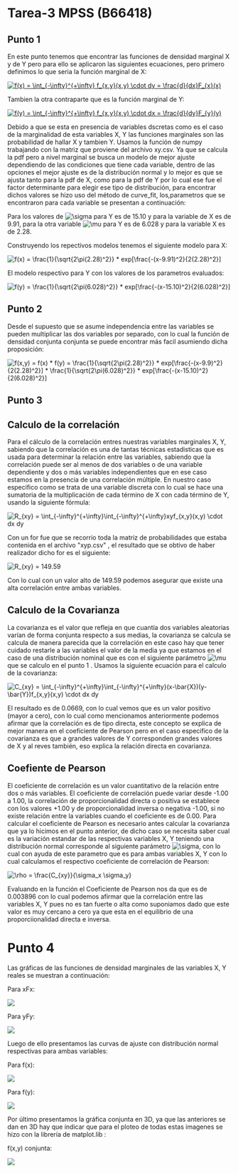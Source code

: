 # Tarea-3 MPSS (B66418)
## Punto 1
En este punto tenemos que encontrar las funciones de densidad marginal X y de Y pero para ello se aplicaron las siguientes ecuaciones, pero 
primero definimos lo que seria la función marginal de X: 

<a href="https://www.codecogs.com/eqnedit.php?latex=f(x)&space;=&space;\int_{-\infty}^{&plus;\infty}&space;f_{x,y}(x,y)&space;\cdot&space;dy&space;=&space;\frac{d}{dx}F_{x}(x)" target="_blank"><img src="https://latex.codecogs.com/svg.latex?f(x)&space;=&space;\int_{-\infty}^{&plus;\infty}&space;f_{x,y}(x,y)&space;\cdot&space;dy&space;=&space;\frac{d}{dx}F_{x}(x)" title="f(x) = \int_{-\infty}^{+\infty} f_{x,y}(x,y) \cdot dy = \frac{d}{dx}F_{x}(x)" /></a> 

Tambien la otra contraparte que es la función marginal de Y: 

<a href="https://www.codecogs.com/eqnedit.php?latex=f(y)&space;=&space;\int_{-\infty}^{&plus;\infty}&space;f_{x,y}(x,y)&space;\cdot&space;dx&space;=&space;\frac{d}{dy}F_{y}(y)" target="_blank"><img src="https://latex.codecogs.com/svg.latex?f(y)&space;=&space;\int_{-\infty}^{&plus;\infty}&space;f_{x,y}(x,y)&space;\cdot&space;dx&space;=&space;\frac{d}{dy}F_{y}(y)" title="f(y) = \int_{-\infty}^{+\infty} f_{x,y}(x,y) \cdot dx = \frac{d}{dy}F_{y}(y)" /></a>

Debido a que se esta en presencia de variables dscretas como es el caso de la marginalidad de esta variables X, Y las funciones marginales son las probabilidad de hallar X y tambien Y. Usamos la función de numpy trabajando con la matriz que proviene del archivo xy.csv. Ya que se calcula la pdf pero a nivel marginal se busca un modelo de mejor ajuste dependiendo de las condiciones que tiene cada variable, dentro de las opciones el mejor ajuste es de la distribución normal y lo mejor es que se ajusta tanto para la pdf de X, como para la pdf de Y por lo cual ese fue el factor determinante para elegir ese tipo de distribución, para encontrar dichos valores se hizo uso del método de curve_fit, los,parametros que se encontraron para cada variable se presentan a continuación:

Para los valores de <img src="https://latex.codecogs.com/gif.latex?\mu" title="\sigma" /> para Y es de 15.10 y para la variable de X es de 9.91, para la otra variable <img src="https://latex.codecogs.com/gif.latex?\mu" title="\mu"/> para Y es de 6.028 y para la variable X es de 2.28.


Construyendo los repectivos modelos tenemos el siguiente modelo para X:

<img src="https://latex.codecogs.com/gif.latex?f(x)&space;=&space;\frac{1}{\sqrt{2\pi(2.28)^2}}&space;*&space;exp[\frac{-(x-9.91)^2}{2(2.28)^2}]" title="f(x) = \frac{1}{\sqrt{2\pi(2.28)^2}} * exp[\frac{-(x-9.91)^2}{2(2.28)^2}]" />

El modelo respectivo para Y con los valores de los parametros evaluados:

<img src="https://latex.codecogs.com/gif.latex?f(y)&space;=&space;\frac{1}{\sqrt{2\pi(6.028)^2}}&space;*&space;exp[\frac{-(x-15.10)^2}{2(6.028)^2}]" title="f(y) = \frac{1}{\sqrt{2\pi(6.028)^2}} * exp[\frac{-(x-15.10)^2}{2(6.028)^2}]" />

## Punto 2
Desde el supuesto que se asume independencia entre las variables se pueden multiplicar las dos variables por separado, con lo cual la función de densidad conjunta conjunta se puede encontrar más facil asumiendo dicha proposición:

<img src="https://latex.codecogs.com/gif.latex?f(x,y)&space;=&space;f(x)&space;*&space;f(y)&space;=&space;\frac{1}{\sqrt{2\pi(2.28)^2}}&space;*&space;exp[\frac{-(x-9.91)^2}{2(2.28)^2}]&space;*&space;\frac{1}{\sqrt{2\pi(6.028)^2}}&space;*&space;exp[\frac{-(x-15.10)^2}{2(6.028)^2}]" title="f(x,y) = f(x) * f(y) = \frac{1}{\sqrt{2\pi(2.28)^2}} * exp[\frac{-(x-9.9)^2}{2(2.28)^2}] * \frac{1}{\sqrt{2\pi(6.028)^2}} * exp[\frac{-(x-15.10)^2}{2(6.028)^2}]" />

## Punto 3
## Calculo de la correlación
Para el cálculo de la correlación entres nuestras variables marginales X, Y, sabiendo que la correlación es una de tantas técnicas estadisticas que es usada para determinar la relación entre las variables, sabiendo que la correlación puede ser al menos de dos variables o de una variable dependiente y dos o más variables independientes que en ese caso estamos en la presencia de una correlación múltiple. En nuestro caso especifico como se trata de una variable discreta con lo cual se hace una sumatoria de la multiplicación de cada término de X con cada término de Y, usando la siguiente fórmula:

<img src="https://latex.codecogs.com/gif.latex?R_{xy}&space;=&space;\int_{-\infty}^{&plus;\infty}\int_{-\infty}^{&plus;\infty}xyf_{x,y}(x,y)&space;\cdot&space;dx&space;dy" title="R_{xy} = \int_{-\infty}^{+\infty}\int_{-\infty}^{+\infty}xyf_{x,y}(x,y) \cdot dx dy" />


Con un for fue que se recorrio toda la matriz de probabilidades que estaba contenida en el archivo "xyp.csv" , el resultado que se obtivo de haber realizador dicho for es el siguiente: 

<img src="https://latex.codecogs.com/gif.latex?\inline&space;R_{xy}&space;=&space;149.59" title="R_{xy} = 149.59" />

Con lo cual con un valor alto de 149.59 podemos asegurar que existe una alta correlación entre ambas variables.

## Calculo de la Covarianza
La covarianza es el valor que refleja en que cuantía dos variables aleatorias varían de forma conjunta respecto a sus medias, la covarianza se calcula se calcula de manera parecida que la correlación en este caso hay que tener cuidado restarle a las variables el valor de la media ya que estamos en el caso de una distribución nominal que es con el siguiente parámetro  <img src="https://latex.codecogs.com/gif.latex?\mu" title="\mu" /> que se calculo en el punto 1 . Usamos la siguiente ecuación para el calculo de la covarianza:

<img src="https://latex.codecogs.com/gif.latex?C_{xy}&space;=&space;\int_{-\infty}^{&plus;\infty}\int_{-\infty}^{&plus;\infty}(x-\bar{X})(y-\bar{Y})f_{x,y}(x,y)&space;\cdot&space;dx&space;dy" title="C_{xy} = \int_{-\infty}^{+\infty}\int_{-\infty}^{+\infty}(x-\bar{X})(y-\bar{Y})f_{x,y}(x,y) \cdot dx dy" />

El resultado es de 0.0669, con lo cual vemos que es un valor positivo (mayor a cero), con lo cual como mencionamos anteriormente podemos afirmar que la correlación es de tipo directa, este concepto se explica de mejor manera en el coeficiente de Pearson pero en el caso especifico de la covarianza es que a grandes valores de Y corresponden grandes valores de X y al reves también, eso explica la relación directa en covarianza.



## Coefiente de Pearson
El coeficiente de correlación es un valor cuantitativo de la relación entre dos o más variables. El coeficiente de correlación puede variar desde -1.00 a 1.00, la correlación de proporcionalidad directa o positiva se establece con los valores +1.00 y de proporcionalidad inversa o negativa -1.00, si no existe relación entre la variables cuando el coeficiente es de 0.00. Para calcular el coeficiente de Pearson es necesario antes calcular la covarianza que ya lo hicimos en el punto anterior, de dicho caso se necesita saber cual es la variación estandar  de las respectivas variables X, Y teniendo una distribución normal corresponde al siguiente parámetro <img src="https://latex.codecogs.com/gif.latex?\sigma" title="\sigma" />, con lo cual con ayuda de este parametro que es para ambas variables X, Y con lo cual calculamos el respectivo coeficiente de correlación de Pearson: 

<img src="https://latex.codecogs.com/gif.latex?\rho&space;=&space;\frac{C_{xy}}{\sigma_x&space;\sigma_y}" title="\rho = \frac{C_{xy}}{\sigma_x \sigma_y}" />

Evaluando en la función el Coeficiente de Pearson nos da que es de 0.003896 con lo cual podemos afirmar que la correlación entre las variables X, Y pues no es tan fuerte o alta como suponiamos dado que este valor es muy cercano a cero ya que esta en el equilibrio de una proporciionalidad directa e inversa. 

# Punto 4 
Las  gráficas de las funciones de densidad marginales de las variables X, Y reales se muestran a continuación: 

Para xFx:

![](https://github.com/javiersaca17/Tarea-3/blob/master/xfx_pdf%20real.png)

Para yFy:

![](https://github.com/javiersaca17/Tarea-3/blob/master/yfy_pdf%20real.png)

Luego de ello presentamos las curvas de ajuste con distribución normal respectivas para ambas variables:

Para f(x):

![](https://github.com/javiersaca17/Tarea-3/blob/master/f(x)_pdf%20con%20ajuste.png)

Para f(y):

![](https://github.com/javiersaca17/Tarea-3/blob/master/f(y)_pdf%20con%20ajuste.png)

Por último presentamos la gráfica conjunta en 3D, ya que las anteriores se dan en 3D hay que indicar que para el ploteo de todas estas imagenes se hizo con la librería de matplot.lib : 

f(x,y) conjunta: 

![](https://github.com/javiersaca17/Tarea-3/blob/master/f(x%2Cy)_pdf%20conjunta.png)



